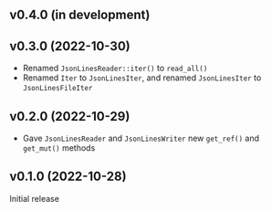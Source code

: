 v0.4.0 (in development)
-----------------------

v0.3.0 (2022-10-30)
-------------------
- Renamed `JsonLinesReader::iter()` to `read_all()`
- Renamed `Iter` to `JsonLinesIter`, and renamed `JsonLinesIter` to
  `JsonLinesFileIter`

v0.2.0 (2022-10-29)
-------------------
- Gave `JsonLinesReader` and `JsonLinesWriter` new `get_ref()` and `get_mut()`
  methods

v0.1.0 (2022-10-28)
-------------------
Initial release

